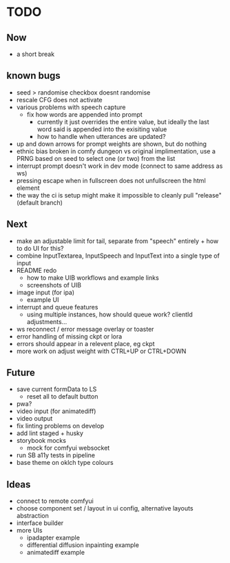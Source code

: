 # TODO

## Now

- a short break

## known bugs

- seed > randomise checkbox doesnt randomise
- rescale CFG does not activate
- various problems with speech capture
  - fix how words are appended into prompt
    - currently it just overrides the entire value, but ideally the last word said is appended into the exisiting value
    - how to handle when utterances are updated?
- up and down arrows for prompt weights are shown, but do nothing
- ethnic bias broken in comfy dungeon vs original implimentation, use a PRNG based on seed to select one (or two) from the list
- interrupt prompt doesn't work in dev mode (connect to same address as ws)
- pressing escape when in fullscreen does not unfullscreen the html element
- the way the ci is setup might make it impossible to cleanly pull "release" (default branch)

## Next

- make an adjustable limit for tail, separate from "speech" entirely + how to do UI for this?
- combine InputTextarea, InputSpeech and InputText into a single type of input
- README redo
  - how to make UIB workflows and example links
  - screenshots of UIB
- image input (for ipa)
  - example UI
- interrupt and queue features
  - using multiple instances, how should queue work? clientId adjustments...
- ws reconnect / error message overlay or toaster
- error handling of missing ckpt or lora
- errors should appear in a relevent place, eg ckpt
- more work on adjust weight with CTRL+UP or CTRL+DOWN

## Future

- save current formData to LS
  - reset all to default button
- pwa?
- video input (for animatediff)
- video output
- fix linting problems on develop
- add lint staged + husky
- storybook mocks
  - mock for comfyui websocket
- run SB a11y tests in pipeline
- base theme on oklch type colours

## Ideas

- connect to remote comfyui
- choose component set / layout in ui config, alternative layouts abstraction
- interface builder
- more UIs
  - ipadapter example
  - differential diffusion inpainting example
  - animatediff example
